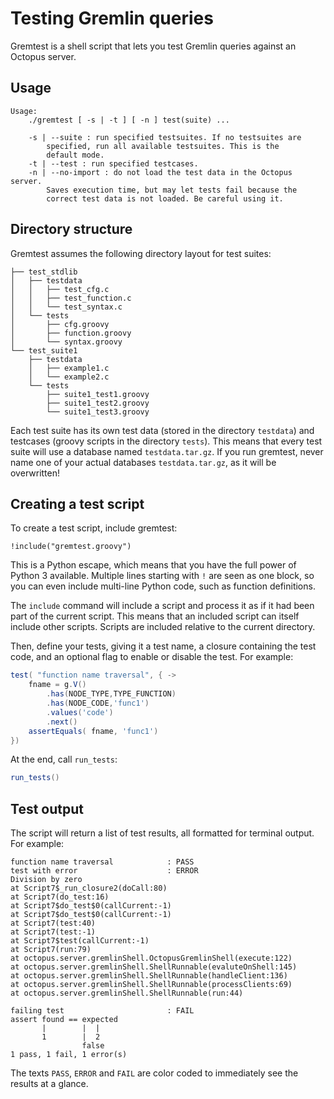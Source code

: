 # Testing Gremlin queries

Gremtest is a shell script that lets you test Gremlin queries against an Octopus server.

## Usage

```
Usage:
	./gremtest [ -s | -t ] [ -n ] test(suite) ...

	-s | --suite : run specified testsuites. If no testsuites are
		specified, run all available testsuites. This is the
		default mode.
	-t | --test : run specified testcases.
	-n | --no-import : do not load the test data in the Octopus server.
		Saves execution time, but may let tests fail because the
		correct test data is not loaded. Be careful using it.
```


## Directory structure

Gremtest assumes the following directory layout for test suites:

```
├── test_stdlib
│   ├── testdata
│   │   ├── test_cfg.c
│   │   ├── test_function.c
│   │   └── test_syntax.c
│   └── tests
│       ├── cfg.groovy
│       ├── function.groovy
│       └── syntax.groovy
└── test_suite1
    ├── testdata
    │   ├── example1.c
    │   └── example2.c
    └── tests
        ├── suite1_test1.groovy
        ├── suite1_test2.groovy
        └── suite1_test3.groovy
```

Each test suite has its own test data (stored in the directory `testdata`) and
testcases (groovy scripts in the directory `tests`). This means that every test
suite will use a database named `testdata.tar.gz`. If you run gremtest, never
name one of your actual databases `testdata.tar.gz`, as it will be overwritten!


## Creating a test script

To create a test script, include gremtest:

```
!include("gremtest.groovy")
```

This is a Python escape, which means that you have the full power of Python 3
available. Multiple lines starting with `!` are seen as one block, so you can
even include multi-line Python code, such as function definitions.

The `include` command will include a script and process it as if it had been
part of the current script. This means that an included script can itself
include other scripts. Scripts are included relative to the current directory.

Then, define your tests, giving it a test name, a closure containing the test code, and an optional flag to enable or disable the test. For example:

``` groovy
test( "function name traversal", { ->
	fname = g.V()
		.has(NODE_TYPE,TYPE_FUNCTION)
		.has(NODE_CODE,'func1')
		.values('code')
		.next()
	assertEquals( fname, 'func1')
})
```

At the end, call `run_tests`:

``` groovy
run_tests()
```

## Test output

The script will return a list of test results, all formatted for terminal output. For example:

```
function name traversal            : PASS
test with error                    : ERROR
Division by zero
at Script7$_run_closure2(doCall:80)
at Script7(do_test:16)
at Script7$do_test$0(callCurrent:-1)
at Script7$do_test$0(callCurrent:-1)
at Script7(test:40)
at Script7(test:-1)
at Script7$test(callCurrent:-1)
at Script7(run:79)
at octopus.server.gremlinShell.OctopusGremlinShell(execute:122)
at octopus.server.gremlinShell.ShellRunnable(evaluteOnShell:145)
at octopus.server.gremlinShell.ShellRunnable(handleClient:136)
at octopus.server.gremlinShell.ShellRunnable(processClients:69)
at octopus.server.gremlinShell.ShellRunnable(run:44)

failing test                       : FAIL
assert found == expected
       |        |  |
       1        |  2
                false
1 pass, 1 fail, 1 error(s)
```

The texts `PASS`, `ERROR` and `FAIL` are color coded to immediately see the results at a glance.

